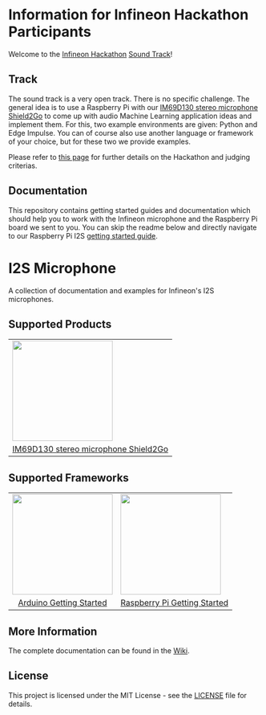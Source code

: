 # Information for Infineon Hackathon Participants
Welcome to the [Infineon Hackathon](https://www.infineon.com/cms/en/product/promopages/hackathon/2021-eit/) [Sound Track](https://www.infineon.com/cms/en/product/promopages/hackathon/2021-eit/#sound)!

## Track
The sound track is a very open track. There is no specific challenge. The general idea is to use a Raspberry Pi with our [IM69D130 stereo microphone Shield2Go](https://www.infineon.com/cms/en/product/evaluation-boards/s2go-memsmic-im69d/) to come up with audio Machine Learning application ideas and implement them. For this, two example environments are given: Python and Edge Impulse. You can of course also use another language or framework of your choice, but for these two we provide examples.

Please refer to [this page](https://www.infineon.com/cms/en/product/promopages/hackathon/2021-eit/#overview) for further details on the Hackathon and judging criterias.

## Documentation
This repository contains getting started guides and documentation which should help you to work with the Infineon microphone and the Raspberry Pi board we sent to you. You can skip the readme below and directly navigate to our Raspberry Pi I2S [getting started guide](https://github.com/Infineon/i2s-microphone/wiki/Raspberry-Pi-Getting-Started).

# I2S Microphone
A collection of documentation and examples for Infineon's I2S microphones.

## Supported Products

<table>
    <tr>
        <td><img src="https://www.infineon.com/export/sites/default/media/products/Small_Signal_Discretes/S2GO_MEMSMIC_IM69D_Top_front_view.jpg_1540779246.jpg" width=200></td>
    </tr>
    <tr>
        <td style="text-align: center"><a href="https://github.com/Infineon/i2s-microphone/wiki/Home">IM69D130 stereo microphone Shield2Go</a></td>
    </tr>
</table>

## Supported Frameworks

<table>
    <tr>
        <td><img src="https://github.com/infineon/multi-half-bridge/wiki/img/arduino-logo.png" width=200></td>
        <td><img src="https://github.com/infineon/multi-half-bridge/wiki/img/rpi-logo.png" width=200></td>
    </tr>
    <tr>
        <td style="text-align: center"><a href="https://github.com/Infineon/i2s-microphone/wiki/Arduino-Getting-Started">Arduino Getting Started</a></td>
        <td style="text-align: center"><a href="https://github.com/Infineon/i2s-microphone/wiki/Raspberry-Pi-Getting-Started">Raspberry Pi Getting Started</a></td>
    </tr>
</table>

## More Information
The complete documentation can be found in the [Wiki](https://github.com/Infineon/i2s-microphone/wiki/Home).

## License
This project is licensed under the MIT License - see the [LICENSE](LICENSE) file for details.

